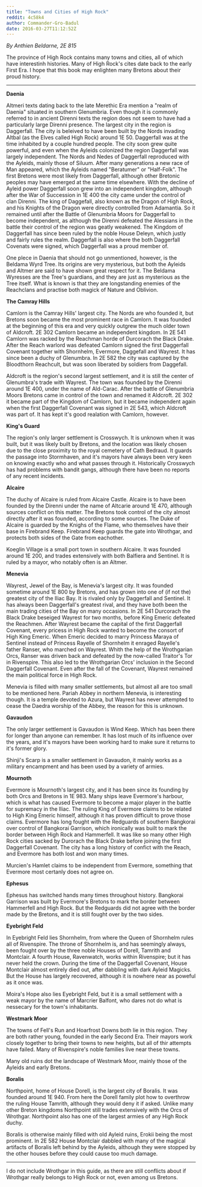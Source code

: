 ```yaml
---
title: "Towns and Cities of High Rock"
reddit: 4c58k4
author: Commander-Gro-Badul
date: 2016-03-27T11:12:52Z
---
```


*By Anthien Beldarne, 2E 815*

The province of High Rock contains many towns and cities, all of which have interestinh histories. Many of High Rock's cites date back to the early First Era. I hope that this book may enlighten many Bretons about their proud history.

_________________________________________________________________________________

**Daenia**

Altmeri texts dating back to the late Merethic Era mention a "realm of Daenia" situated in southern Glenumbria. Even though it is commonly referred to in ancient Direnni texts the region does not seem to have had a particularly large Direnni presence. The largest city in the region is Daggerfall. The city is beleived to have been built by the Nords invading Altbal (as the Elves called High Rock) around 1E 50. Daggerfall was at the time inhabited by a couple hundred people. The city soon grew quite powerful, and even when the Ayleids colonized the region Daggerfall was largely independent. The Nords and Nedes of Daggerfall reproduced with the Ayleids, mainly those of Siluum. After many generations a new race of Man appeared, which the Ayleids named "Beratumer" or "Half-Folk". The first Bretons were most likely from Daggerfall, although other Bretonic peoples may have emerged at the same time elsewhere. With the decline of Ayleid power Daggerfall soon grew into an independent kingdom, although after the War of Succession in 1E 400 the city came under the control of clan Direnni. The king of Daggefall, also known as the Dragon of High Rock, and his Knights of the Dragon were directly controlled from Adamantia. So it remained until after the Battle of Glenumbria Moors for Daggerfall to become independent, as although the Direnni defeated the Alessians in the battle their control of the region was geatly weakened. The Kingdom of Daggerfall has since been ruled by the noble House Deleyn, which justly and fairly rules the realm. Daggerfall is also where the both Daggerfall Covenats were signed, which Daggerfall was a proud member of.

One plece in Daenia that should not go unmentioned, however, is the Beldama Wyrd Tree. Its origins are very mysterious, but both the Ayleids and Altmer are said to have shown great respect for it. The Beldama Wyresses are the Tree's guardians, and they are just as mysterious as the Tree itself. What is known is that they are longstanding enemies of the Reachclans and practise both magick of Nature and Oblivion.

**The Camray Hills**

Camlorn is the Camray Hills' largest city. The Nords are who founded it, but Bretons soon became the most prominent race in Camlorn. It was founded at the beginning of this era and very quickly outgrew the much older town of Aldcroft. 2E 302 Camlorn became an independent kingdom. In 2E 541 Camlorn was racked by the Reachman horde of Durcorach the Black Drake. After the Reach warlord was defeated Camlorn signed the first Daggerfall Covenant together with Shornhelm, Evermore, Daggefall and Wayrest. It has since been a duchy of Glenumbra. In 2E 582 the city was captured by the Bloodthorn Reachcult, but was soon liberated by soldiers from Daggefall.

Aldcroft is the region's second largest settlement, and it is still the center of Glenumbra's trade with Wayrest. The town was founded by the Direnni around 1E 400, under the name of Ald-Carac. After the battle of Glenumbria Moors Bretons came in control of the town and renamed it Aldcroft. 2E 302 it became part of the Kingdom of Camlorn, but it became independent again when the first Daggerfall Covenant was signed in 2E 543, which Aldcroft was part of. It has kept it's good realation with Camlorn, however.

**King's Guard**

The region's only larger settlement is Crosswych. It is unknown when it was built, but it was likely built by Bretons, and the location was likely chosen due to the close proximity to the royal cemetery of Cath Bedraud. It guards the passage into Stormhaven, and it's mayors have always been very keen on knowing exactly who and what passes through it. Historically Crosswych has had problems with bandit gangs, although there have been no reports of any recent incidents.

**Alcaire**

The duchy of Alcaire is ruled from Alcaire Castle. Alcaire is to have been founded by the Direnni under the name of Altcarie around 1E 470, although sources conflict on this matter. The Bretons took control of the city almost directly after it was founded, according to some sources. The Duke of Alcaire is guarded by the Knighs of the Flame, who themselves have their base in Firebrand Keep. Firebrand Keep guards the gate into Wrothgar, and protects both sides of the Gate from eachother.

Koeglin Village is a small port town in southern Alcaire. It was founded around 1E 200, and trades extensively with both Balfiera and Sentinel. It is ruled by a mayor, who notably often is an Altmer.

**Menevia**

Wayrest, Jewel of the Bay, is Menevia's largest city. It was founded sometime around 1E 800 by Bretons, and has grown into one of (if not the) greatest city of the Iliac Bay. It is rivaled only by Daggerfall and Sentinel. It has always been Daggerfall's greatest rival, and they have both been the main trading cities of the Bay on many occasions. In 2E 541 Durcorach the Black Drake beseiged Wayrest for two months, before King Emeric defeated the Reachmen. After Wayrest became the capital of the first Daggerfall Covenant, every pricess in High Rock wanted to become the consort of High King Emeric. When Emeric decided to marry Princess Maraya of Sentinel instead of Princess Rayelle of Shornhelm it enraged Rayelle's father Ranser, who marched on Wayrest. Whith the help of the Wrothgarian Orcs, Ranser was driven back and defeated by the now-called Traitor's Tor in Rivenspire. This also led to the Wrothgarian Orcs' inclusion in the Second Daggerfall Covenant. Even after the fall of the Covenant, Wayrest remained the main political force in High Rock.

Menevia is filled with many smaller settlements, but almost all are too small to be mentioned here. Pariah Abbey in northern Menevia, is interesting though. It is a temple devoted to Azura, but Wayrest has never attempted to cease the Daedra worship of the Abbey, the reason for this is unknown.

**Gavaudon**

The only larger settlement is Gavaudon is Wind Keep. Which has been there for longer than anyone can remember. It has lost much of its influence over the years, and it's mayors have been working hard to make sure it returns to it's former glory.

Shinji's Scarp is a smaller settlement in Gavaudon, it mainly works as a military encampment and has been used by a variety of armies.

**Mournoth**

Evermore is Mournoth's largest city, and it has been since its founding by both Orcs and Bretons in 1E 983. Many ships leave Evermore's harbour, which is what has caused Evermore to become a major player in the battle for supremacy in the Iliac. The ruling King of Evermore claims to be related to High King Emeric himself, although it has proven difficult to prove those claims. Evermore has long fought with the Redguards of southern Bangkorai over control of Bangkorai Garrison, which ironically was built to mark the border between High Rock and Hammerfell. It was like so many other High Rock cities sacked by Durorach the Black Drake before joining the first Daggerfall Covenant. The city has a long history of confict with the Reach, and Evermore has both lost and won many times.

Murcien's Hamlet claims to be independent from Evermore, something that Evermore most certanly does not agree on.

**Ephesus**

Ephesus has switched hands many times throughout history. Bangkorai Garrison was built by Evermore's Bretons to mark the border between Hammerfell and High Rock. But the Redguards did not agree with the border made by the Bretons, and it is still fought over by the two sides.

**Eyebright Feld**

In Eyebright Feld lies Shornhelm, from where the Queen of Shornhelm rules all of Rivenspire. The throne of Shornhelm is, and has seemingly always, been fought over by the three noble Houses of Dorell, Tamrith and Montclair. A fourth House, Ravenwatch, works within Rivenspire; but it has never held the crown. During the time of the Daggerfall Covenant, House Montclair almost entirely died out, after dabbling with dark Ayleid Magicks. But the House has largely recovered, although it is nowhere near as poweful as it once was.

Moira's Hope also lies Eyebright Feld, but it is a small settlement with a weak mayor by the name of Marcrier Balfont, who dares not do what is nessecary for the town's inhabitants.

**Westmark Moor**

The towns of Fell's Run and Hoarfrost Downs both lie in this region. They are both rather young, founded in the early Second Era. Their mayors work closely together to bring their towns to new heights, but all of thir attempts have failed. Many of Rivenspire's noble families live near these towns.

Many old ruins dot the landscape of Westmark Moor, mainly those of the Ayleids and early Bretons.

**Boralis**

Northpoint, home of House Dorell, is the largest city of Boralis. It was founded around 1E 940. From here the Dorell family plot how to overthrow the ruling House Tamrith, although they would deny it if asked. Unlike many other Breton kingdoms Northpoint still trades extensively with the Orcs of Wrothgar. Northpoint also has one of the largest armies of any High Rock duchy.

Boralis is otherwise mainly filled with old Ayleid ruins, Erokii being the most prominent. In 2E 582 House Montclair dabbled with many of the magical artifacts of Boralis left behind by the Ayleids, although they were stopped by the other houses before they could cause too much damage.

___________________________________________________________

I do not include Wrothgar in this guide, as there are still conflicts about if Wrothgar really belongs to High Rock or not, even among us Bretons.
